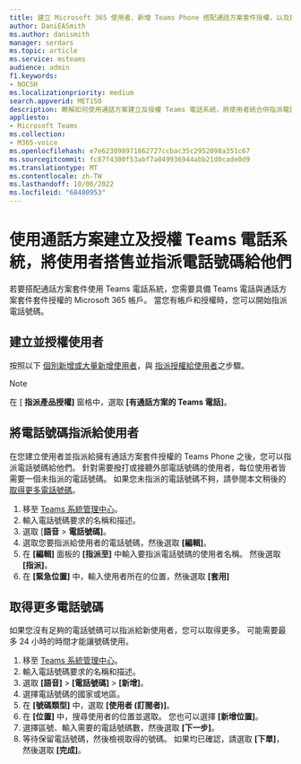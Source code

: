 ```yaml
---
title: 建立 Microsoft 365 使用者、新增 Teams Phone 搭配通話方案套件授權，以及指派電話號碼
author: DaniEASmith
ms.author: danismith
manager: serdars
ms.topic: article
ms.service: msteams
audience: admin
f1.keywords:
- NOCSH
ms.localizationpriority: medium
search.appverid: MET150
description: 瞭解如何使用通話方案建立及授權 Teams 電話系統，將使用者統合併指派電話號碼給他們。
appliesto:
- Microsoft Teams
ms.collection:
- M365-voice
ms.openlocfilehash: e7e623098971862727ccbac35c2952098a351c67
ms.sourcegitcommit: fc87f4300f53abf7a049936944abb21d0cade0d9
ms.translationtype: MT
ms.contentlocale: zh-TW
ms.lasthandoff: 10/06/2022
ms.locfileid: "68480953"
---
```

# <a name="create-and-license-teams-phone-system-with-calling-plan-bundle-users-and-assign-them-phone-numbers"></a>使用通話方案建立及授權 Teams 電話系統，將使用者搭售並指派電話號碼給他們

若要搭配通話方案套件使用 Teams 電話系統，您需要具備 Teams 電話與通話方案套件套件授權的 Microsoft 365 帳戶。 當您有帳戶和授權時，您可以開始指派電話號碼。

## <a name="create-and-license-users"></a>建立並授權使用者

按照以下 [個別新增或大量新增使用者](/microsoft-365/admin/add-users/add-users)，與 [指派授權給使用者](/microsoft-365/admin/manage/assign-licenses-to-users)之步驟。

> [!NOTE]
> 在 [ **指派產品授權]** 窗格中，選取 **[有通話方案的 Teams 電話]**。

## <a name="assign-phone-numbers-to-users"></a>將電話號碼指派給使用者

在您建立使用者並指派給擁有通話方案套件授權的 Teams Phone 之後，您可以指派電話號碼給他們。 針對需要撥打或接聽外部電話號碼的使用者，每位使用者皆需要一個未指派的電話號碼。 如果您未指派的電話號碼不夠，請參閱本文稍後的[取得更多電話號碼](#get-more-phone-numbers)。

1. 移至 [Teams 系統管理中心](https://admin.teams.microsoft.com)。
2. 輸入電話號碼要求的名稱和描述。
3. 選取 [**語音** > **電話號碼]**。
4. 選取您要指派給使用者的電話號碼，然後選取 **[編輯]**。
5. 在 **[編輯]** 面板的 **[指派至]** 中輸入要指派電話號碼的使用者名稱。 然後選取 **[指派]**。
6. 在 **[緊急位置]** 中，輸入使用者所在的位置，然後選取 **[套用]**

## <a name="get-more-phone-numbers"></a>取得更多電話號碼

如果您沒有足夠的電話號碼可以指派給新使用者，您可以取得更多。 可能需要最多 24 小時的時間才能讓號碼使用。

1. 移至 [Teams 系統管理中心](https://admin.teams.microsoft.com)。
2. 輸入電話號碼要求的名稱和描述。
3. 選取 **[語音]** > **[電話號碼]** > **[新增]**。
4. 選擇電話號碼的國家或地區。
5. 在 **[號碼類型]** 中，選取 **[使用者 (訂閱者)]**。
6. 在 **[位置]** 中，搜尋使用者的位置並選取。 您也可以選擇 **[新增位置]**。
7. 選擇區號、輸入需要的電話號碼數，然後選取 **[下一步]**。
8. 等待保留電話號碼，然後檢視取得的號碼。 如果均已確認，請選取 **[下單]**，然後選取 **[完成]**。
